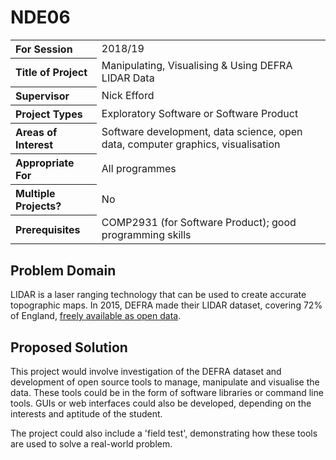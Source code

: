 # NDE06

<table>
<tr>
<th align="left">For Session</th>
<td>2018/19</td>
</tr>
<tr>
<th align="left">Title of Project</th>
<td>Manipulating, Visualising &amp; Using DEFRA LIDAR Data</td>
</tr>
<tr>
<th align="left">Supervisor</th>
<td>Nick Efford</td>
</tr>
<tr>
<th align="left">Project Types</th>
<td>Exploratory Software or Software Product</td>
</tr>
<tr>
<th align="left">Areas of Interest</th>
<td>Software development, data science, open data, computer graphics,
visualisation</td>
</tr>
<tr>
<th align="left">Appropriate For</th>
<td>All programmes</td>
</tr>
<tr>
<th align="left">Multiple Projects?</th>
<td>No</td>
</tr>
<tr>
<th align="left">Prerequisites</th>
<td>COMP2931 (for Software Product); good programming skills</td>
</tr>
</table>

## Problem Domain

LIDAR is a laser ranging technology that can be used to create accurate
topographic maps.  In 2015, DEFRA made their LIDAR dataset, covering
72% of England, [freely available as open data](https://gds.blog.gov.uk/2015/08/21/defras-opening-up-its-data/).

## Proposed Solution

This project would involve investigation of the DEFRA dataset and
development of open source tools to manage, manipulate and visualise the
data.  These tools could be in the form of software libraries or
command line tools.  GUIs or web interfaces could also be developed,
depending on the interests and aptitude of the student.

The project could also include a 'field test', demonstrating how these
tools are used to solve a real-world problem.
